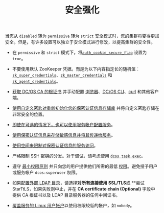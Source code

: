 ﻿---
layout: layout.pug
navigationTitle: 安全强化
title: 安全强化
menuWeight: 100
excerpt: 增加集群的安全性
enterprise: true
---
<!-- The source repository for this topic is https://github.com/dcos/dcos-docs-site -->


当您从 `disabled` 转为 `permissive` 转为 `strict` [安全模式](/cn/1.11/security/ent/#security-modes)时，您的集群将变得更加安全。但是，有许多设置可以独立于安全模式进行修改，以提高集群的安全性。

- <a name="secure-flag"></a>在 `permissive` 和 `strict` 模式下，将[`auth_cookie_secure_flag`](/cn/1.11/installing/ent/custom/configuration/configuration-parameters/#auth-cookie-secure-flag-enterprise) 设置为 `true`。

- <a name="zk"></a>不要使用默认 ZooKeeper 凭据。而是为以下内容指定长的随机值：[`zk_super_credentials`](/cn/1.11/installing/ent/custom/configuration/configuration-parameters/#zk-superuser)、[`zk_master_credentials`](/cn/1.11/installing/ent/custom/configuration/configuration-parameters/#zk-master) 和 [`zk_agent_credentials`](/cn/1.11/installing/ent/custom/configuration/configuration-parameters/#zk-agent)。

- [获取 DC/OS CA 的根证书](/cn/1.11/security/ent/tls-ssl/get-cert/#oob) 并手动配置 [浏览器](/cn/1.11/security/ent/tls-ssl/ca-trust-browser/)、[DC/OS CLI](/cn/1.11/security/ent/tls-ssl/ca-trust-cli/)、[curl](/cn/1.11/security/ent/tls-ssl/ca-trust-curl/) 和其他客户端。

- [使用自定义密匙对重新初始化您的保密认证信息存储库](/cn/1.11/security/ent/secrets/custom-key/) 并将自定义密匙存储在非常安全的位置。
- [即使在可选的情况下，也可以使用服务帐户配置服务](/cn/1.11/security/ent/service-auth/)。

- [使用保密认证信息来存储敏感信息并将其传递给服务](/cn/1.11/security/ent/secrets/)。

- [使用空间来限制对保密认证信息的服务访问](/cn/1.11//security/ent/#spaces)。

- 严格限制 SSH 密钥的分发。对于调试，请考虑使用 [`dcos task exec`](/cn/1.11/monitoring/debugging/)。

- 遵守 [最小权限原则](http://searchsecurity.techtarget.com/definition/principle-of-least-privilege-POLP) 并只向您的用户提供他们所需的最低 [权限](/cn/1.11/security/ent/perms-reference/)。避免授予用户或服务帐户 `dcos:superuser` 权限。

- 如果[配置外部 LDAP 目录](/cn/1.11/security/ent/ldap/ldap-conn/)，请选择**对所有连接使用 SSL/TLS**或 **尝试 StarTtLS，如果失败则中止，并在 **CA certificate chain (Optional)** 字段中提供 CA 根证书以及 LDAP 目录服务器的任何中间证书。

- [覆盖服务的 Linux 用户帐户](/cn/1.11/security/ent/users-groups/config-linux-user/)以使用权限较低的帐户，如 `nobody`。
